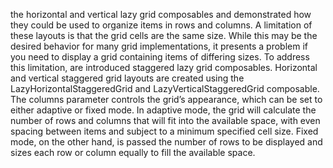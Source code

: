 the horizontal and vertical lazy grid composables and 
demonstrated how they could be used to organize items 
in rows and columns. A limitation of these layouts is 
that the grid cells are the same size. While this may 
be the desired behavior for many grid implementations, 
it presents a problem if you need to display a grid 
containing items of differing sizes. To address this 
limitation, are introduced staggered lazy grid composables.
Horizontal and vertical staggered grid layouts are created
using the LazyHorizontalStaggeredGrid and
LazyVerticalStaggeredGrid composable. The columns parameter 
controls the grid’s appearance, which can be set to either 
adaptive or fixed mode. In adaptive mode, the grid will 
calculate the number of rows and columns that will fit into 
the available space, with even spacing between items and 
subject to a minimum specified cell size. Fixed mode, 
on the other hand, is passed the number of rows to be 
displayed and sizes each row or column equally to fill 
the available space.
